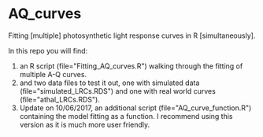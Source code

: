 # AQ_curves
Fitting [multiple] photosynthetic light response curves in R [simultaneously].

In this repo you will find:
1) an R script (file="Fitting_AQ_curves.R") walking through the fitting of multiple A-Q curves. 
2) and two data files to test it out, one with simulated data (file="simulated_LRCs.RDS") and one with real world curves (file="athal_LRCs.RDS").
3) Update on 10/06/2017, an additional script (file="AQ_curve_function.R") containing the model fitting as a function. I recommend using this version as it is much more user friendly.  
